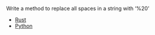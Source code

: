 Write a method to replace all spaces in a string with ‘%20’

- [Rust](./main.rs)
- [Python](./main.py)
